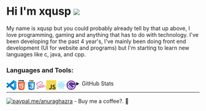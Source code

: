 # **Hi I'm xqusp** <a href="https://www.gautamkrishnar.com/"><img src="https://media.giphy.com/media/hvRJCLFzcasrR4ia7z/giphy.gif" width="25px"></a>
My name is xqusp but you could probably already tell by that up above, I love programming, gaming and anything that has to do with technology. I've been developing for the past 4 year's, I've mainly been doing front end development (UI for website and programs) but I'm starting to learn new languages like c, java, and cpp. 

### Languages and Tools:

<img align="left" alt="Visual Studio Code" width="26px" src="https://raw.githubusercontent.com/github/explore/80688e429a7d4ef2fca1e82350fe8e3517d3494d/topics/visual-studio-code/visual-studio-code.png" />
<img align="left" alt="HTML5" width="26px" src="https://raw.githubusercontent.com/github/explore/80688e429a7d4ef2fca1e82350fe8e3517d3494d/topics/html/html.png" />
<img align="left" alt="CSS3" width="26px" src="https://raw.githubusercontent.com/github/explore/80688e429a7d4ef2fca1e82350fe8e3517d3494d/topics/css/css.png" />
<img align="left" alt="Sass" width="26px" src="https://raw.githubusercontent.com/github/explore/80688e429a7d4ef2fca1e82350fe8e3517d3494d/topics/sass/sass.png" />
<img align="left" alt="JavaScript" width="26px" src="https://raw.githubusercontent.com/github/explore/80688e429a7d4ef2fca1e82350fe8e3517d3494d/topics/javascript/javascript.png" />
<img align="left" alt="React" width="26px" src="https://raw.githubusercontent.com/github/explore/80688e429a7d4ef2fca1e82350fe8e3517d3494d/topics/react/react.png" />
<img align="left" alt="Gatsby" width="26px" src="https://raw.githubusercontent.com/github/explore/e94815998e4e0713912fed477a1f346ec04c3da2/topics/gatsby/gatsby.png" />


<details>
  <summary>GitHub Stats</summary>

 ![xqusp-whisp's GitHub stats](https://github-readme-stats.vercel.app/api?username=xqusp-whisp&show_icons=true&theme=radical)<br>
 [![Top Langs](https://github-readme-stats.vercel.app/api/top-langs/?username=xqusp-whisp&layout=compact)](https://github.com/xqusp-whisp/github-readme-stats)

</details>

---
[![paypal.me/anuraghazra](https://ionicabizau.github.io/badges/paypal.svg)](https://www.paypal.me/projectlunar63@gmail.com) - Buy me a coffee?. :tea:

